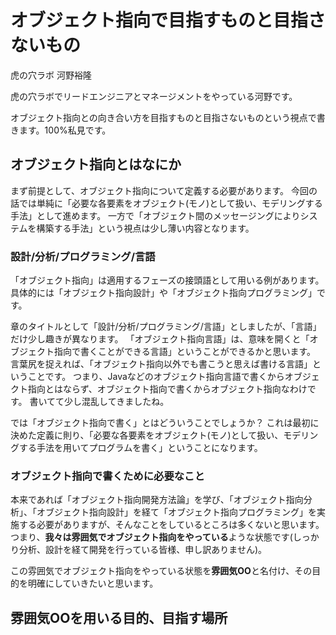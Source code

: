 # オブジェクト指向で目指すものと目指さないもの

虎の穴ラボ 河野裕隆

虎の穴ラボでリードエンジニアとマネージメントをやっている河野です。

オブジェクト指向との向き合い方を目指すものと目指さないものという視点で書きます。100%私見です。

## オブジェクト指向とはなにか

まず前提として、オブジェクト指向について定義する必要があります。
今回の話では単純に「必要な各要素をオブジェクト(モノ)として扱い、モデリングする手法」として進めます。
一方で「オブジェクト間のメッセージングによりシステムを構築する手法」という視点は少し薄い内容となります。

### 設計/分析/プログラミング/言語

「オブジェクト指向」は適用するフェーズの接頭語として用いる例があります。
具体的には「オブジェクト指向設計」や「オブジェクト指向プログラミング」です。

章のタイトルとして「設計/分析/プログラミング/言語」としましたが、「言語」だけ少し趣きが異なります。
「オブジェクト指向言語」は、意味を開くと「オブジェクト指向で書くことができる言語」ということができるかと思います。
言葉尻を捉えれば、「オブジェクト指向以外でも書こうと思えば書ける言語」ということです。
つまり、Javaなどのオブジェクト指向言語で書くからオブジェクト指向とはならず、オブジェクト指向で書くからオブジェクト指向なわけです。
書いてて少し混乱してきましたね。  

では「オブジェクト指向で書く」とはどういうことでしょうか？
これは最初に決めた定義に則り、「必要な各要素をオブジェクト(モノ)として扱い、モデリングする手法を用いてプログラムを書く」ということになります。

### オブジェクト指向で書くために必要なこと

本来であれば「オブジェクト指向開発方法論」を学び、「オブジェクト指向分析」、「オブジェクト指向設計」を経て「オブジェクト指向プログラミング」を実施する必要がありますが、そんなことをしているところは多くないと思います。
つまり、**我々は雰囲気でオブジェクト指向をやっている**ような状態です(しっかり分析、設計を経て開発を行っている皆様、申し訳ありません)。  

この雰囲気でオブジェクト指向をやっている状態を**雰囲気OO**と名付け、その目的を明確にしていきたいと思います。

## 雰囲気OOを用いる目的、目指す場所

